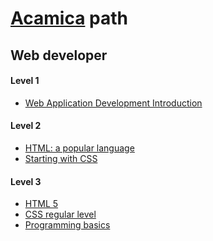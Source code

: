 <h1><a href="https://www.acamica.com/">Acamica</a> path</h1>

<h2>Web developer</h2>

<h4>Level 1</h4>
<ul>
  <li><a href="https://www.evernote.com/l/AT7FJl0rM6xEKJSyRRcfOu7jis_YYTKPiVg">Web Application Development Introduction</a></li>
</ul>

<h4>Level 2</h4>
<ul>
	<li><a href="https://www.evernote.com/l/AT68xLIcljFDR6J_hsiSvfYRrSn8Plg1U1c">HTML: a popular language</a></li>
	<li><a href="https://www.evernote.com/l/AT6NsNp9uTVMf56BQxrJG21mKpH1AIlaA88" target="_blank">Starting with CSS</a></li>
</ul>

<h4>Level 3</h4>
<ul>
	<li><a href="https://www.evernote.com/l/AT6WUwwM421EYYZjpe1U-Mackv-e1ONLltg">HTML 5</a></li>
	<li><a href="https://www.evernote.com/l/AT54NKHFyrdP7ocyoSUHbp8QL715KvPRKU8">CSS regular level</a></li>
	<li><a href="https://www.evernote.com/l/AT7M51NJX39JEaALpNbLkVeIwGX0ZKKfATk">Programming basics</a></li>
</ul>

<!--<h4>Level 4</h4>
<ul>
	<li></li>
</ul>-->